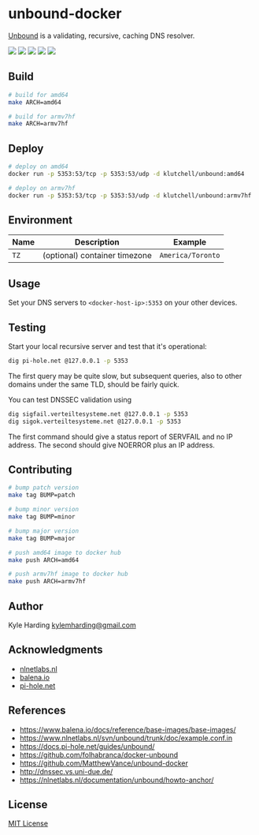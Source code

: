 # unbound-docker

[Unbound](https://unbound.net) is a validating, recursive, caching DNS resolver.

[![](https://img.shields.io/github/tag-date/klutchell/unbound-docker.svg?style=for-the-badge)](https://github.com/klutchell/unbound-docker/tags)
[![](https://img.shields.io/microbadger/image-size/klutchell/unbound.svg?style=for-the-badge)](https://microbadger.com/images/klutchell/unbound)
[![](https://img.shields.io/microbadger/layers/klutchell/unbound.svg?style=for-the-badge)](https://microbadger.com/images/klutchell/unbound)
[![](https://img.shields.io/docker/pulls/klutchell/unbound.svg?style=for-the-badge)](https://cloud.docker.com/repository/docker/klutchell/unbound)
[![](https://img.shields.io/docker/stars/klutchell/unbound.svg?style=for-the-badge)](https://cloud.docker.com/repository/docker/klutchell/unbound)

## Build

```bash
# build for amd64
make ARCH=amd64

# build for armv7hf
make ARCH=armv7hf
```

## Deploy

```bash
# deploy on amd64
docker run -p 5353:53/tcp -p 5353:53/udp -d klutchell/unbound:amd64

# deploy on armv7hf
docker run -p 5353:53/tcp -p 5353:53/udp -d klutchell/unbound:armv7hf
```

## Environment

|Name|Description|Example|
|---|---|---|
|`TZ`|(optional) container timezone|`America/Toronto`|

## Usage

Set your DNS servers to `<docker-host-ip>:5353` on your other devices.

## Testing

Start your local recursive server and test that it's operational:
```bash
dig pi-hole.net @127.0.0.1 -p 5353
```
The first query may be quite slow, but subsequent queries, also to other domains under the same TLD, should be fairly quick.

You can test DNSSEC validation using
```bash
dig sigfail.verteiltesysteme.net @127.0.0.1 -p 5353
dig sigok.verteiltesysteme.net @127.0.0.1 -p 5353
```
The first command should give a status report of SERVFAIL and no IP address. The second should give NOERROR plus an IP address.

## Contributing

```bash
# bump patch version
make tag BUMP=patch

# bump minor version
make tag BUMP=minor

# bump major version
make tag BUMP=major

# push amd64 image to docker hub
make push ARCH=amd64

# push armv7hf image to docker hub
make push ARCH=armv7hf
```

## Author

Kyle Harding <kylemharding@gmail.com>

## Acknowledgments

* [nlnetlabs.nl](https://nlnetlabs.nl/projects/unbound/about/)
* [balena.io](https://www.balena.io/docs/reference/base-images/base-images/)
* [pi-hole.net](https://docs.pi-hole.net/guides/unbound/)

## References

* https://www.balena.io/docs/reference/base-images/base-images/
* https://www.nlnetlabs.nl/svn/unbound/trunk/doc/example.conf.in
* https://docs.pi-hole.net/guides/unbound/
* https://github.com/folhabranca/docker-unbound
* https://github.com/MatthewVance/unbound-docker
* http://dnssec.vs.uni-due.de/
* https://nlnetlabs.nl/documentation/unbound/howto-anchor/

## License

[MIT License](./LICENSE)